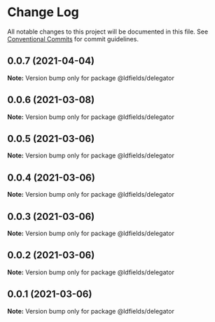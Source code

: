 # Change Log

All notable changes to this project will be documented in this file.
See [Conventional Commits](https://conventionalcommits.org) for commit guidelines.

## 0.0.7 (2021-04-04)

**Note:** Version bump only for package @ldfields/delegator





## 0.0.6 (2021-03-08)

**Note:** Version bump only for package @ldfields/delegator





## 0.0.5 (2021-03-06)

**Note:** Version bump only for package @ldfields/delegator





## 0.0.4 (2021-03-06)

**Note:** Version bump only for package @ldfields/delegator





## 0.0.3 (2021-03-06)

**Note:** Version bump only for package @ldfields/delegator





## 0.0.2 (2021-03-06)

**Note:** Version bump only for package @ldfields/delegator





## 0.0.1 (2021-03-06)

**Note:** Version bump only for package @ldfields/delegator
